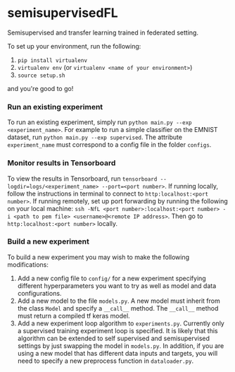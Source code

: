 # semisupervisedFL
Semisupervised and transfer learning trained in federated setting.

To set up your environment, run the following:
1. `pip install virtualenv`
2. `virtualenv env` (or `virtualenv <name of your environment>`)
3. `source setup.sh` 

and you're good to go!

### Run an existing experiment
To run an existing experiment, simply run `python main.py --exp <experiment_name>`. For example to run a simple classifier on the EMNIST dataset, run `python main.py --exp supervised`. The attribute `experiment_name` must correspond to a config file in the folder `configs`. 

### Monitor results in Tensorboard
To view the results in Tensorboard, run `tensorboard --logdir=logs/<experiment_name> --port=<port number>`. If running locally, follow the instructions in terminal to connect to `http:localhost:<port number>`. If running remotely, set up port forwarding by running the following on your local machine: `ssh -NfL <port number>:localhost:<port number> -i <path to pem file> <username>@<remote IP address>`. Then go to `http:localhost:<port number>` locally.

### Build a new experiment
To build a new experiment you may wish to make the following modifications:
1. Add a new config file to `config/` for a new experiment specifying different hyperparameters you want to try as well as model and data configurations.
2. Add a new model to the file `models.py`. A new model must inherit from the class `Model` and specify a `__call__` method. The `__call__` method must return a compiled tf keras model.
3. Add a new experiment loop algorithm to `experiments.py`. Currently only a supervised training experiment loop is specified. It is likely that this algorithm can be extended to self supervised and semisupervised settings by just swapping the model in `models.py`. In addition, if you are using a new model that has different data inputs and targets, you will need to specify a new preprocess function in `dataloader.py`. 
